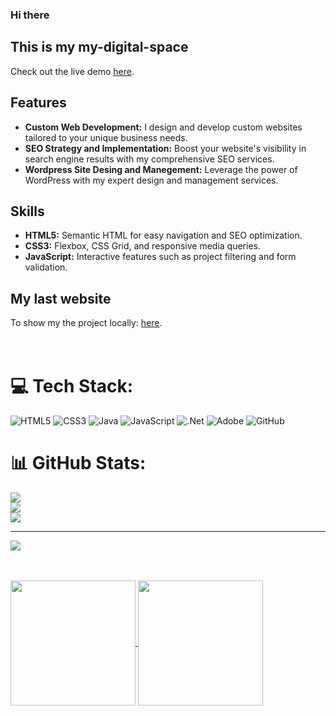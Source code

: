 ### Hi there
##  This is my my-digital-space


Check out the live demo [here](https://fafa987.github.io/portfolio/).

## Features

- **Custom Web Development:** I design and develop custom websites tailored to your unique business needs.
- **SEO Strategy and Implementation:** Boost your website's visibility in search engine results with my comprehensive SEO services.
- **Wordpress Site Desing and Manegement:** Leverage the power of WordPress with my expert design and management services. 

## Skills

- **HTML5:** Semantic HTML for easy navigation and SEO optimization.
- **CSS3:** Flexbox, CSS Grid, and responsive media queries.
- **JavaScript:** Interactive features such as project filtering and form validation.

## My last website

To show my the project locally:
[here](https://alfaexpo.co/).
</br>
</br>
</br>


# 💻 Tech Stack:
![HTML5](https://img.shields.io/badge/html5-%23E34F26.svg?style=for-the-badge&logo=html5&logoColor=white) ![CSS3](https://img.shields.io/badge/css3-%231572B6.svg?style=for-the-badge&logo=css3&logoColor=white) ![Java](https://img.shields.io/badge/java-%23ED8B00.svg?style=for-the-badge&logo=openjdk&logoColor=white) ![JavaScript](https://img.shields.io/badge/javascript-%23323330.svg?style=for-the-badge&logo=javascript&logoColor=%23F7DF1E) ![.Net](https://img.shields.io/badge/.NET-5C2D91?style=for-the-badge&logo=.net&logoColor=white) ![Adobe](https://img.shields.io/badge/adobe-%23FF0000.svg?style=for-the-badge&logo=adobe&logoColor=white) ![GitHub](https://img.shields.io/badge/github-%23121011.svg?style=for-the-badge&logo=github&logoColor=white)
# 📊 GitHub Stats:
![](https://github-readme-stats.vercel.app/api?username=Splinter&theme=tokyonight&hide_border=false&include_all_commits=true&count_private=false)<br/>
![](https://github-readme-streak-stats.herokuapp.com/?user=Splinter&theme=tokyonight&hide_border=false)<br/>
![](https://github-readme-stats.vercel.app/api/top-langs/?username=Splinter&theme=tokyonight&hide_border=false&include_all_commits=true&count_private=false&layout=compact)

---
[![](https://visitcount.itsvg.in/api?id=Splinter&icon=0&color=0)](https://visitcount.itsvg.in)

<!-- Proudly created with GPRM ( https://gprm.itsvg.in ) -->

</br>
</br>
<a href="https://github.com/anuraghazra/github-readme-stats">
  <img height=200 align="center" src="https://github-readme-stats.vercel.app/api?username=anuraghazra" />
</a>
<a href="https://github.com/anuraghazra/convoychat">
  <img height=200 align="center" src="https://github-readme-stats.vercel.app/api/top-langs?username=anuraghazra&layout=compact&langs_count=8&card_width=320" />
</a>

